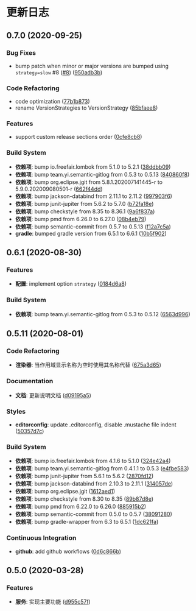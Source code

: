 # 更新日志

## 0.7.0 (2020-09-25)

### Bug Fixes

- bump patch when minor or major versions are bumped using `strategy=slow` #8 ([#8](https://github.com/semantic-gitlog/semantic-gitlog/issues/8)) ([950adb3b](https://github.com/semantic-gitlog/semantic-gitlog/commit/950adb3bc6b529d8ebc2a4de788cd5107b490255))


### Code Refactoring

- code optimization ([77b1b873](https://github.com/semantic-gitlog/semantic-gitlog/commit/77b1b8731cd481ec525d8c2611bd4e1f353d612b))
- rename VersionStrategies to VersionStrategy ([85bfaee8](https://github.com/semantic-gitlog/semantic-gitlog/commit/85bfaee8efcc5e9f322b544e9fe9a04624a0a086))


### Features

- support custom release sections order ([0cfe8cb8](https://github.com/semantic-gitlog/semantic-gitlog/commit/0cfe8cb85dd59cd31b274b6a1b61063e944526d8))


### Build System

- **依赖项**: bump io.freefair.lombok from 5.1.0 to 5.2.1 ([38ddbb09](https://github.com/semantic-gitlog/semantic-gitlog/commit/38ddbb099fe3d8c17566982ecc732149d1a16c14))
- **依赖项**: bump team.yi.semantic-gitlog from 0.5.3 to 0.5.13 ([840860f8](https://github.com/semantic-gitlog/semantic-gitlog/commit/840860f8295b84002c14ecf21b0606105579eef9))
- **依赖项**: bump org.eclipse.jgit from 5.8.1.202007141445-r to 5.9.0.202009080501-r ([662f44dd](https://github.com/semantic-gitlog/semantic-gitlog/commit/662f44dd48cc330194290e3b75a3de0d3a3e9d81))
- **依赖项**: bump jackson-databind from 2.11.1 to 2.11.2 ([997903f6](https://github.com/semantic-gitlog/semantic-gitlog/commit/997903f62147926a3a547b7218b3d0b0347937e2))
- **依赖项**: bump junit-jupiter from 5.6.2 to 5.7.0 ([b72fa18e](https://github.com/semantic-gitlog/semantic-gitlog/commit/b72fa18e64c6c92f193f5659dc0b27ddc130136b))
- **依赖项**: bump checkstyle from 8.35 to 8.36.1 ([9a6f837a](https://github.com/semantic-gitlog/semantic-gitlog/commit/9a6f837aa5c2d1b27e8bee94c3352510df1b208b))
- **依赖项**: bump pmd from 6.26.0 to 6.27.0 ([08b4eb79](https://github.com/semantic-gitlog/semantic-gitlog/commit/08b4eb79b59be9fe483f067c6dd1eecace8cbc33))
- **依赖项**: bump semantic-commit from 0.5.7 to 0.5.13 ([f12a7c5a](https://github.com/semantic-gitlog/semantic-gitlog/commit/f12a7c5ad0035dfcf1eaba66478056162b5a725e))
- **gradle**: bumped gradle version from 6.5.1 to 6.6.1 ([10b5f902](https://github.com/semantic-gitlog/semantic-gitlog/commit/10b5f902120055280c4eb3e88b3611c6a06ad7ce))


## 0.6.1 (2020-08-30)

### Features

- **配置**: implement option `strategy` ([0184d6a8](https://github.com/semantic-gitlog/semantic-gitlog/commit/0184d6a859bcea9765e6637f3bc40538a2966320))


### Build System

- **依赖项**: bump team.yi.semantic-gitlog from 0.5.3 to 0.5.12 ([6563d996](https://github.com/semantic-gitlog/semantic-gitlog/commit/6563d996ae1829abadd9624675b991143cbd1a12))


## 0.5.11 (2020-08-01)

### Code Refactoring

- **渲染器**: 当作用域显示名称为空时使用其名称代替 ([675a3d65](https://github.com/semantic-gitlog/semantic-gitlog/commit/675a3d653240b81e4d1b39c67b4b1253891fa094))


### Documentation

- **文档**: 更新说明文档 ([d09195a5](https://github.com/semantic-gitlog/semantic-gitlog/commit/d09195a5609c6aad2d8be0a7e622ad3a4e019ba0))


### Styles

- **editorconfig**: update .editorconfig, disable .mustache file indent ([50357d7c](https://github.com/semantic-gitlog/semantic-gitlog/commit/50357d7c34e03d693f944c5b9cc28134ca8c4420))


### Build System

- **依赖项**: bump io.freefair.lombok from 4.1.6 to 5.1.0 ([324e42a4](https://github.com/semantic-gitlog/semantic-gitlog/commit/324e42a460959baae89b7d7b15351634106d4105))
- **依赖项**: bump team.yi.semantic-gitlog from 0.4.1.1 to 0.5.3 ([e4fbe583](https://github.com/semantic-gitlog/semantic-gitlog/commit/e4fbe583dadf3dfeb12c8ad841317eb19fea23c4))
- **依赖项**: bump junit-jupiter from 5.6.1 to 5.6.2 ([2870fd12](https://github.com/semantic-gitlog/semantic-gitlog/commit/2870fd122b746f64aa056787fb3028d2956faa66))
- **依赖项**: bump jackson-databind from 2.10.3 to 2.11.1 ([314057de](https://github.com/semantic-gitlog/semantic-gitlog/commit/314057de80aa0f3518ea985a90fdaf3652c9f5b4))
- **依赖项**: bump org.eclipse.jgit ([1612aed1](https://github.com/semantic-gitlog/semantic-gitlog/commit/1612aed155980d5c67bae81bf1bf4df17b94c120))
- **依赖项**: bump checkstyle from 8.30 to 8.35 ([89b87d8e](https://github.com/semantic-gitlog/semantic-gitlog/commit/89b87d8eaa6cb4ddeae11cf173f13c09a440ecae))
- **依赖项**: bump pmd from 6.22.0 to 6.26.0 ([885915b2](https://github.com/semantic-gitlog/semantic-gitlog/commit/885915b25aee1c9477bb6e4f07aee7ebea1005ea))
- **依赖项**: bump semantic-commit from 0.5.0 to 0.5.7 ([38091280](https://github.com/semantic-gitlog/semantic-gitlog/commit/3809128097e76348b2493ba05c7f09e416a8167d))
- **依赖项**: bump gradle-wrapper from 6.3 to 6.5.1 ([1dc621fa](https://github.com/semantic-gitlog/semantic-gitlog/commit/1dc621faacee2c807b0ddb3d1e06b0fec98dc167))


### Continuous Integration

- **github**: add github workflows ([0d6c866b](https://github.com/semantic-gitlog/semantic-gitlog/commit/0d6c866b7c4649a7b85ec53039b462f2a1be4807))


## 0.5.0 (2020-03-28)

### Features

- **服务**: 实现主要功能 ([d955c57f](https://github.com/semantic-gitlog/semantic-gitlog/commit/d955c57f7df0284649cfe00c4a7aea6ce0d8a17f))

